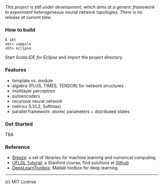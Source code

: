 _This project is still under development, which aims at a generic framework to experiment heterogeneous neural network topologies. There is no release at current time._

### How to build

```
$ sbt
sbt> compile
sbt> eclipse
```
Start _Scala IDE for Eclipse_ and import the project directory

### Features
 - template vs. module
 - algebra (PLUS, TIMES, TENSOR) for network structures
 - multilayer perceptron
 - autoencoders
 - recursive neural network
 - metrics (L1/L2, Softmax)
 - parallel framework: atomic parameters + distributed states
 
### Get Started
TBA

### Reference
* [Breeze](https://github.com/dlwh/breeze/): a set of libraries for machine learning and numerical computing
* [UFLDL Tutorial](http://ufldl.stanford.edu/wiki/index.php/UFLDL_Tutorial): a Stanford course, find solutions at [Github](https://github.com/search?q=UFLDL+Tutorial)
* [DeepLearnToolbox](https://github.com/rasmusbergpalm/DeepLearnToolbox): Matlab toolbox for deep learning

----
(c) MIT License
